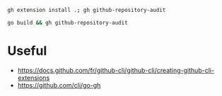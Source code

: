 ```bash
gh extension install .; gh github-repository-audit
```
```bash
go build && gh github-repository-audit
```

# Useful
* https://docs.github.com/fr/github-cli/github-cli/creating-github-cli-extensions
* https://github.com/cli/go-gh